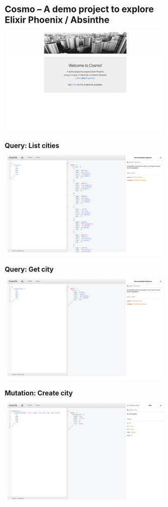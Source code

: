 # Cosmo – A demo project to explore Elixir Phoenix / Absinthe

![cosmo_homepage.jpg](./priv/static/images/cosmo_homepage.jpg)

## Query: List cities
![graphiql_list_cities.png](./priv/static/images/graphiql_list_cities.png)

## Query: Get city
![graphiql_get_city.png](./priv/static/images/graphiql_get_city.png)

## Mutation: Create city
![graphiql_create_city.png](./priv/static/images/graphiql_create_city.png)
